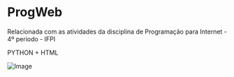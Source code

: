 # ProgWeb
Relacionada com as atividades da disciplina de Programação para Internet - 4º periodo - IFPI

PYTHON + HTML

![Image](https://www.python.org/static/community_logos/python-logo-master-v3-TM.png)
